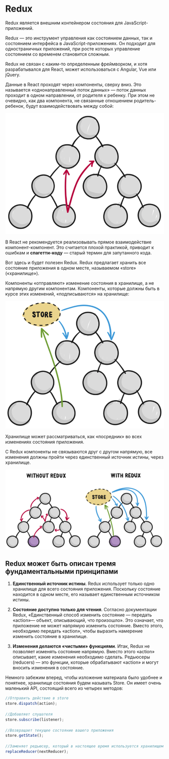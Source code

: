 # Redux

Redux является внешним контейнером состояния для JavaScript-приложений.

Redux — это инструмент управления как состоянием данных, так и состоянием интерфейса в JavaScript-приложениях. Он подходит для одностраничных приложений, при росте которых управление состоянием со временем становится сложным.

Redux не связан с каким-то определенным фреймворком, и хотя разрабатывался для React, может использоваться с Angular, Vue или jQuery.

Данные в React проходят через компоненты, сверху вниз. Это называется «однонаправленный поток данных» — поток данных проходит в одном направлении, от родителя к ребенку. При этом не очевидно, как два компонента, не связанные отношением родитель-ребенок, будут взаимодействовать между собой:

![redux_1](img/redux_1.png)

В React не рекомендуется реализовывать прямое взаимодействие компонент-компонент. Это считается плохой практикой, приводит к ошибкам и **спагетти-коду** — старый термин для запутанного кода.

Вот здесь и будет полезен Redux. Redux предлагает хранить все состояние приложения в одном месте, называемом «store» («хранилище»).

Компоненты «отправляют» изменение состояния в хранилище, а не напрямую другим компонентам. Компоненты, которые должны быть в курсе этих изменений, «подписываются» на хранилище:

![redux_2](img/redux_2.png)

Хранилище может рассматриваться, как «посредник» во всех изменениях состояния приложения.

С Redux компоненты не связываются друг с другом напрямую, все изменения должны пройти через единственный источник истины, через хранилище.

![redux_3](img/redux_3.png)

## Redux может быть описан тремя фундаментальными принципами

1. **Единственный источник истины**.
Redux использует только одно хранилище для всего состояния приложения. Поскольку состояние находится в одном месте, его называет единственным источником истины.

2. **Cостояние доступно только для чтения**. Согласно документации Redux, «Единственный способ изменить состояние — передать «action»— объект, описывающий, что произошло». Это означает, что приложение не может напрямую изменить состояние. Вместо этого, необходимо передать «action», чтобы выразить намерение изменить состояние в хранилище.
   
3. **Изменения делаются «чистыми» функциями**. Итак, Redux не позволяет изменять состояние напрямую. Вместо этого «action» описывает, какие изменения необходимо сделать. Редьюсеры (reducers) — это функции, которые обрабатывают «action» и могут вносить изменения в состояние.

Немного забежим вперед, чтобы изложение материала было удобнее и понятнее, хранилище состояния будем называть Store. Он имеет очень маленький API, состоящий всего из четырех методов: 

```javascript
//Отправить действие в store 
store.dispatch(action);

//Добавляет слушателя
store.subscribe(listener);

//Возвращает текущее состояние вашего приложения 
store.getState();

//Заменяет редьюсер, который в настоящее время используется хранилищем 
replaceReducer(nextReducer);
```